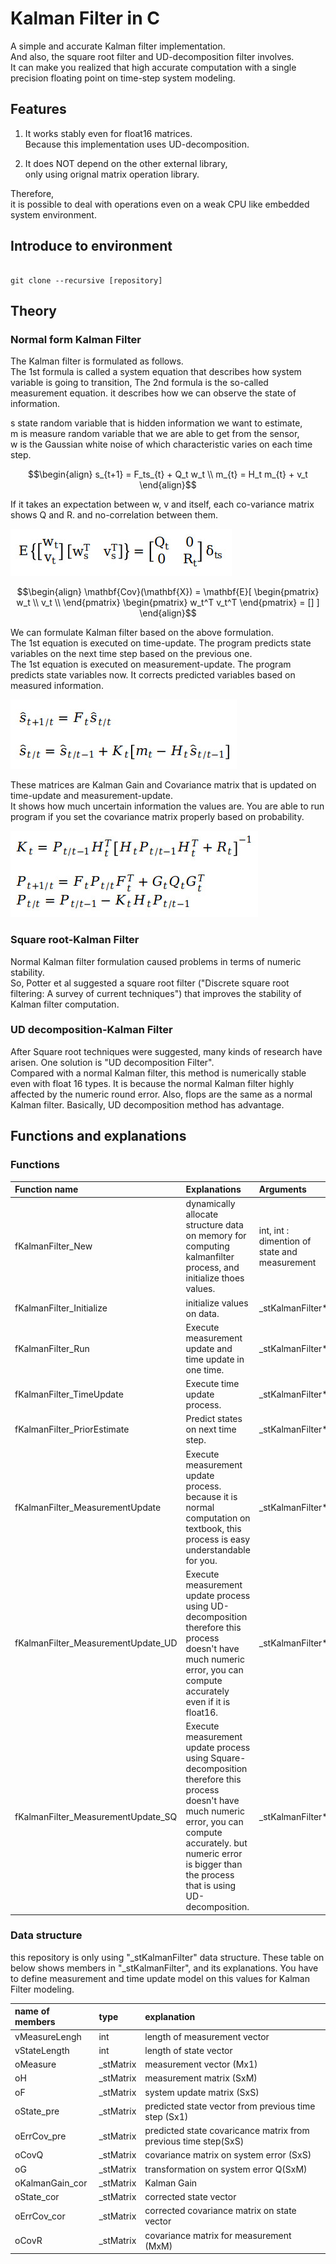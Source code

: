 # Kalman Filter in C

 A simple and accurate Kalman filter implementation.  
And also, the square root filter and UD-decomposition filter involves.  
It can make you realized that high accurate computation with a single precision floating point on time-step system modeling.  

## Features

1. It works stably even for float16 matrices.  
 Because this implementation uses UD-decomposition.  
  
2. It does NOT depend on the other external library,  
 only using orignal matrix operation library.  

Therefore,  
it is possible to deal with operations even on a weak CPU like embedded system environment.  


## Introduce to environment

```

git clone --recursive [repository]

```

## Theory
### Normal form Kalman Filter

The Kalman filter is formulated as follows.  
The 1st formula is called a system equation that describes how system variable is going to transition, 
The 2nd formula is the so-called measurement equation. it describes how we can observe the state of information.  

s state random variable that is hidden information we want to estimate,  
m is measure random variable that we are able to get from the sensor,  
w is the Gaussian white noise of which characteristic varies on each time step.
  
$$\begin{align}
    s_{t+1} = F_ts_{t} + Q_t w_t \\
    m_{t} = H_t m_{t} + v_t
\end{align}$$  

If it takes an expectation between w, v and itself, each co-variance matrix shows Q and R.
and no-correlation between them.  
  
<img src="https://github.com/kevin-tofu/KalmanFilter_in_C/blob/master/img/eq2.jpg" alt="eq2" title="formulation2">

$$\begin{align}
    \mathbf{Cov}(\mathbf{X}) = \mathbf{E}[
        \begin{pmatrix}
            w_t \\
            v_t  \\
        \end{pmatrix}
        \begin{pmatrix}
            w_t^T v_t^T
        \end{pmatrix}
        =
        []
]
\end{align}$$  

  
 We can formulate Kalman filter based on the above formulation.  
The 1st equation is executed on time-update. The program predicts state variables on the next time step based on the previous one.  
The 1st equation is executed on measurement-update. The program predicts state variables now. It corrects predicted variables based on measured information. 


<img src="https://github.com/kevin-tofu/KalmanFilter_in_C/blob/master/img/filter_eq1.jpg" alt="filter_eq1" title="filter_eq1">

 These matrices are Kalman Gain and Covariance matrix that is updated on time-update and measurement-update.  
It shows how much uncertain information the values are. You are able to run program if you set the covariance matrix properly based on probability.  
  
<img src="https://github.com/kevin-tofu/KalmanFilter_in_C/blob/master/img/filter_eq2.jpg" alt="filter_eq2" title="filter_eq2">

### Square root-Kalman Filter

 Normal Kalman filter formulation caused problems in terms of numeric stability.  
So, Potter et al suggested a square root filter ("Discrete square root filtering: A survey of current techniques") that improves the stability of Kalman filter computation.

### UD decomposition-Kalman Filter

 After Square root techniques were suggested, many kinds of research have arisen.
One solution is "UD decomposition Filter".  
 Compared with a normal Kalman filter, this method is numerically stable even with float 16 types. 
 It is because the normal Kalman filter highly affected by the numeric round error.
 Also, flops are the same as a normal Kalman filter.  Basically, UD decomposition method has advantage.

## Functions and explanations

### Functions

|Function name|Explanations|Arguments|
|:---|:---|:---|
|fKalmanFilter_New|dynamically allocate structure data on memory for computing kalmanfilter process, and initialize thoes values.|int, int : dimention of state and measurement|
|fKalmanFilter_Initialize|initialize values on data.|_stKalmanFilter*|
|fKalmanFilter_Run| Execute measurement update and time update in one time.|_stKalmanFilter*|
|fKalmanFilter_TimeUpdate| Execute time update process.|_stKalmanFilter*|
|fKalmanFilter_PriorEstimate| Predict states on next time step. |_stKalmanFilter*|
|fKalmanFilter_MeasurementUpdate| Execute measurement update process. <br> because it is normal computation on textbook, this process is easy understandable for you.|_stKalmanFilter*|
|fKalmanFilter_MeasurementUpdate_UD| Execute measurement update process using UD-decomposition <br> therefore this process doesn't have much numeric error, you can compute accurately even if it is float16.|_stKalmanFilter*|
|fKalmanFilter_MeasurementUpdate_SQ|Execute measurement update process using Square-decomposition <br> therefore this process doesn't have much numeric error, you can compute accurately. but numeric error is bigger than the process that is using UD-decomposition.|_stKalmanFilter*|


### Data structure

this repository is only using "_stKalmanFilter" data structure.
These table on below shows members in "_stKalmanFilter", and its explanations.
You have to define measurement and time update model on this values for Kalman Filter modeling.

|name of members|type|explanation|
|:---|:---|:---|
|vMeasureLengh|int|length of measurement vector|
|vStateLength|int|length of state vector|
|oMeasure|_stMatrix|measurement vector (Mx1)|
|oH|_stMatrix|measurement matrix (SxM)|
|oF|_stMatrix|system update matrix (SxS)|
|oState_pre|_stMatrix|predicted state vector from previous time step (Sx1)|
|oErrCov_pre|_stMatrix|predicted state covaricance matrix from previous time step(SxS)|
|oCovQ|_stMatrix|covariance matrix on system error (SxS)|
|oG|_stMatrix|transformation on system error Q(SxM)|
|oKalmanGain_cor|_stMatrix|Kalman Gain|
|oState_cor|_stMatrix|corrected state vector|
|oErrCov_cor|_stMatrix|corrected covariance matrix on state vector|
|oCovR|_stMatrix|covariance matrix for measurement (MxM)|
